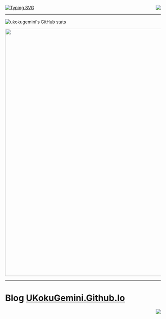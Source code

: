 <p>
  <img src="https://weather-icon.journeyad.repl.co/@tongling?v=1" align="right">
</p>

[![Typing SVG](https://readme-typing-svg.demolab.com?font=Fira+Code&weight=800&size=28&pause=1000&width=437&lines=Hi~%F0%9F%91%8B;I'm+UkokuGemini;UkokuGemini+Just+UkokuGemini;Nothing+Else+...;Any+Way+%2C+Enjoy+Life+;%F0%9F%98%8B)](https://git.io/typing-svg)
***

![ukokugemini's GitHub stats](https://github-readme-stats.vercel.app/api?username=ukokugemini&hide=contribs,issues&theme=calm&show_icons=true&count_private=true&include_all_commits=true)

<center><img src="https://github-readme-activity-graph.cyclic.app/graph?username=UkokuGemini&theme=github" width="800"></center>

*** 

# Blog [UKokuGemini.Github.Io](https://ukokugemini.github.io/)

<img src="https://count.getloli.com/get/@UkokuGemini Github?theme=rule34" align="right"> 
